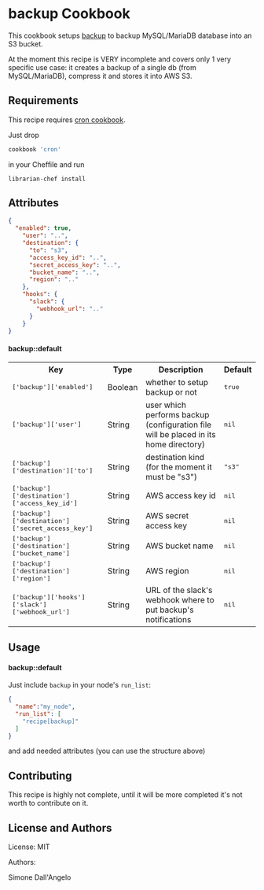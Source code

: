 backup Cookbook
====================
This cookbook setups [backup](https://github.com/backup/backup) to backup
MySQL/MariaDB database into an S3 bucket.

At the moment this recipe is VERY incomplete and covers only 1 very specific use case:
it creates a backup of a single db (from MySQL/MariaDB), compress it and stores it into AWS S3.

Requirements
------------
This recipe requires [cron cookbook](https://github.com/chef-cookbooks/cron).

Just drop

``` ruby
cookbook 'cron'
```

in your Cheffile and run

``librarian-chef install``

Attributes
----------
```json
{
  "enabled": true,
    "user": "..",
    "destination": {
      "to": "s3",
      "access_key_id": "..",
      "secret_access_key": "..",
      "bucket_name": "..",
      "region": ".."
    },
    "hooks": {
      "slack": {
        "webhook_url": ".."
      }
    }
}
```

#### backup::default
<table>
  <tr>
    <th>Key</th>
    <th>Type</th>
    <th>Description</th>
    <th>Default</th>
  </tr>
  <tr>
    <td><tt>['backup']['enabled']</tt></td>
    <td>Boolean</td>
    <td>whether to setup backup or not</td>
    <td><tt>true</tt></td>
  </tr>
  <tr>
    <td><tt>['backup']['user']</tt></td>
    <td>String</td>
    <td>user which performs backup (configuration file will be placed in its home directory)</td>
    <td><tt>nil</tt></td>
  </tr>
  <tr>
    <td><tt>['backup']['destination']['to']</tt></td>
    <td>String</td>
    <td>destination kind (for the moment it must be "s3")</td>
    <td><tt>"s3"</tt></td>
  </tr>
  <tr>
    <td><tt>['backup']['destination']['access_key_id']</tt></td>
    <td>String</td>
    <td>AWS access key id</td>
    <td><tt>nil</tt></td>
  </tr>
  <tr>
    <td><tt>['backup']['destination']['secret_access_key']</tt></td>
    <td>String</td>
    <td>AWS secret access key</td>
    <td><tt>nil</tt></td>
  </tr>
  <tr>
    <td><tt>['backup']['destination']['bucket_name']</tt></td>
    <td>String</td>
    <td>AWS bucket name</td>
    <td><tt>nil</tt></td>
  </tr>
  <tr>
    <td><tt>['backup']['destination']['region']</tt></td>
    <td>String</td>
    <td>AWS region</td>
    <td><tt>nil</tt></td>
  </tr>
  <tr>
    <td><tt>['backup']['hooks']['slack']['webhook_url']</tt></td>
    <td>String</td>
    <td>URL of the slack's webhook where to put backup's notifications</td>
    <td><tt>nil</tt></td>
  </tr>
</table>

Usage
-----
#### backup::default
Just include `backup` in your node's `run_list`:

```json
{
  "name":"my_node",
  "run_list": [
    "recipe[backup]"
  ]
}
```

and add needed attributes (you can use the structure above)

Contributing
------------
This recipe is highly not complete, until it will be more completed it's not worth to contribute on it.

License and Authors
-------------------
License: MIT

Authors:

Simone Dall'Angelo

